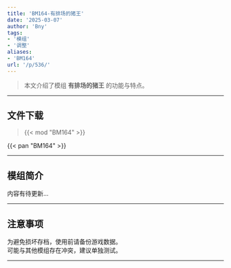 ```yaml
---
title: 'BM164-有排场的猪王'
date: '2025-03-07'
author: 'Bny'
tags:
- '模组'
- '调整'
aliases:
- 'BM164'
url: '/p/536/'
---
```


> 本文介绍了模组 **有排场的猪王** 的功能与特点。

---

## 文件下载  

> {{< mod "BM164" >}}  

{{< pan "BM164" >}}  

---

## 模组简介

>  
内容有待更新...  

---

## 注意事项

>  
为避免损坏存档，使用前请备份游戏数据。  
可能与其他模组存在冲突，建议单独测试。  

---

